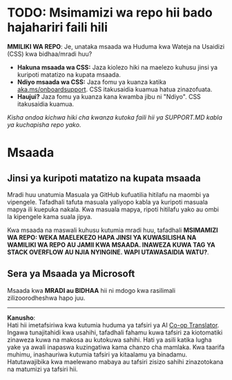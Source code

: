 <!--
CO_OP_TRANSLATOR_METADATA:
{
  "original_hash": "b7244261ee19497082edf33bcce64717",
  "translation_date": "2025-09-03T23:07:58+00:00",
  "source_file": "SUPPORT.md",
  "language_code": "sw"
}
-->
# TODO: Msimamizi wa repo hii bado hajahariri faili hili

**MMILIKI WA REPO**: Je, unataka msaada wa Huduma kwa Wateja na Usaidizi (CSS) kwa bidhaa/mradi huu?

- **Hakuna msaada wa CSS:** Jaza kiolezo hiki na maelezo kuhusu jinsi ya kuripoti matatizo na kupata msaada.
- **Ndiyo msaada wa CSS:** Jaza fomu ya kuanza katika [aka.ms/onboardsupport](https://aka.ms/onboardsupport). CSS itakusaidia kuamua hatua zinazofuata.
- **Haujui?** Jaza fomu ya kuanza kana kwamba jibu ni "Ndiyo". CSS itakusaidia kuamua.

*Kisha ondoa kichwa hiki cha kwanza kutoka faili hii ya SUPPORT.MD kabla ya kuchapisha repo yako.*

# Msaada

## Jinsi ya kuripoti matatizo na kupata msaada  

Mradi huu unatumia Masuala ya GitHub kufuatilia hitilafu na maombi ya vipengele. Tafadhali tafuta masuala yaliyopo 
kabla ya kuripoti masuala mapya ili kuepuka nakala. Kwa masuala mapya, ripoti hitilafu yako au 
ombi la kipengele kama suala jipya.

Kwa msaada na maswali kuhusu kutumia mradi huu, tafadhali **MSIMAMIZI WA REPO: WEKA MAELEKEZO HAPA 
JINSI YA KUWASILISHA NA WAMILIKI WA REPO AU JAMII KWA MSAADA. INAWEZA KUWA TAG YA STACK OVERFLOW AU NJIA NYINGINE. 
WAPI UTAWASAIDIA WATU?**.

## Sera ya Msaada ya Microsoft  

Msaada kwa **MRADI au BIDHAA** hii ni mdogo kwa rasilimali zilizoorodheshwa hapo juu.

---

**Kanusho**:  
Hati hii imetafsiriwa kwa kutumia huduma ya tafsiri ya AI [Co-op Translator](https://github.com/Azure/co-op-translator). Ingawa tunajitahidi kwa usahihi, tafadhali fahamu kuwa tafsiri za kiotomatiki zinaweza kuwa na makosa au kutokuwa sahihi. Hati ya asili katika lugha yake ya awali inapaswa kuzingatiwa kama chanzo cha mamlaka. Kwa taarifa muhimu, inashauriwa kutumia tafsiri ya kitaalamu ya binadamu. Hatutawajibika kwa maelewano mabaya au tafsiri zisizo sahihi zinazotokana na matumizi ya tafsiri hii.